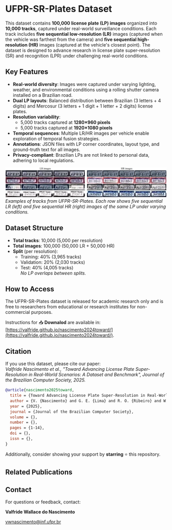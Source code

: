 # UFPR-SR-Plates Dataset

This dataset contains **100,000 license plate (LP) images** organized into **10,000 tracks**, captured under real-world surveillance conditions. Each track includes **five sequential low-resolution (LR)** images (captured when the vehicle was farthest from the camera) and **five sequential high-resolution (HR)** images (captured at the vehicle's closest point). The dataset is designed to advance research in license plate super-resolution (SR) and recognition (LPR) under challenging real-world conditions.

## Key Features
- **Real-world diversity**: Images were captured under varying lighting, weather, and environmental conditions using a rolling shutter camera installed on a Brazilian road.
- **Dual LP layouts**: Balanced distribution between Brazilian (3 letters + 4 digits) and Mercosur (3 letters + 1 digit + 1 letter + 2 digits) license plates.
- **Resolution variability**: 
  - 5,000 tracks captured at **1280×960 pixels**
  - 5,000 tracks captured at **1920×1080 pixels**
- **Temporal sequences**: Multiple LR/HR images per vehicle enable exploration of temporal fusion strategies.
- **Annotations**: JSON files with LP corner coordinates, layout type, and ground-truth text for all images.
- **Privacy-compliant**: Brazilian LPs are not linked to personal data, adhering to local regulations.

![Dataset Examples](./media/carssrplates1.png)  
*Examples of tracks from UFPR-SR-Plates. Each row shows five sequential LR (left) and five sequential HR (right) images of the same LP under varying conditions.*

## Dataset Structure
- **Total tracks**: 10,000 (5,000 per resolution)
- **Total images**: 100,000 (50,000 LR + 50,000 HR)
- **Split** (per resolution):
  - Training: 40% (3,965 tracks)
  - Validation: 20% (2,030 tracks)
  - Test: 40% (4,005 tracks)  
  *No LP overlaps between splits.*

## How to Access
The UFPR-SR-Plates dataset is released for academic research only and is free to researchers from educational or research institutes for non-commercial purposes.

Instructions for 📥 **Downalod** are available in: [https://valfride.github.io/nascimento2024toward/](https://valfride.github.io/nascimento2024toward/).

## Citation
If you use this dataset, please cite our paper:  
*Valfride Nascimento et al., "Toward Advancing License Plate Super-Resolution in Real-World Scenarios: A Dataset and Benchmark", Journal of the Brazilian Computer Society, 2025.*  

```bibtex
@article{nascimento2025toward,
  title = {Toward Advancing License Plate Super-Resolution in Real-World Scenarios: A Dataset and Benchmark},
  author = {V. {Nascimento} and G. E. {Lima} and R. O. {Ribeiro} and W. R. {Schwartz} and R. {Laroca} and D. {Menotti}},
  year = {2025},
  journal = {Journal of the Brazilian Computer Society},
  volume = {},
  number = {},
  pages = {1-14},
  doi = {},
  issn = {},
}
```

Additionally, consider showing your support by **starring** :star: this repository.

## Related Publications


## Contact
For questions or feedback, contact:

**Valfride Wallace do Nascimento**

[vwnascimento@inf.ufpr.br](mailto:email@example.com)

